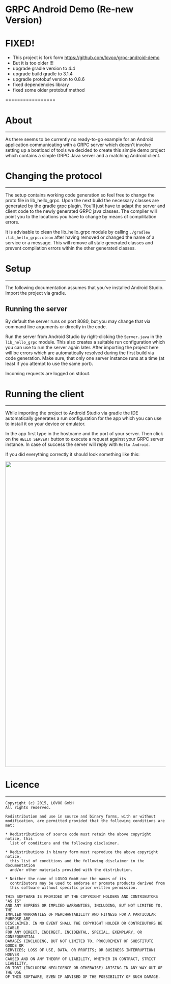 # GRPC Android Demo (Re-new Version)

# FIXED!

  - This project is fork form https://github.com/lovoo/grpc-android-demo
  - But it is too older !!!
  - upgrade gradle version to 4.4 
  - upgrade build gradle to 3.1.4
  - upgradle protobuf version to 0.8.6
  - fixed dependencies library 
  - fixed some older protobuf method

=================

# About
-----

As there seems to be currently no ready-to-go example for an Android application communicating with
a GRPC server which doesn't involve setting up a boatload of tools we decided to create this simple
demo project which contains a simple GRPC Java server and a matching Android client.

# Changing the protocol
---------------------

The setup contains working code generation so feel free to change the proto file in lib_hello_grpc.
Upon the next build the necessary classes are generated by the gradle grpc plugin. You'll just have
to adapt the server and client code to the newly generated GRPC java classes. The compiler will 
point you to the locations you have to change by means of compilitation errors.

It is advisable to clean the lib_hello_grpc module by calling `./gradlew :lib_hello_grpc:clean` after
having removed or changed the name of a service or a message. This will remove all stale generated
classes and prevent compilation errors within the other generated classes.

# Setup
-----

The following documentation assumes that you've installed Android Studio. Import the project via
gradle.

Running the server
------------------

By default the server runs on port 8080, but you may change that via command line arguments or
directly in the code.

Run the server from Android Studio by right-clicking the `Server.java` in the `lib_hello_grpc`
module. This also creates a suitable run configuration which you can use to run the server again
later. After importing the project here will be errors which are automatically resolved during the first
build via code generation. Make sure, that only one server instance runs at a time (at least if you
attempt to use the same port).

Incoming requests are logged on stdout.

# Running the client
------------------

While importing the project to Android Studio via gradle the IDE automatically generates a run
configuration for the app which you can use to install it on your device or emulator.

In the app first type in the hostname and the port of your server. Then click on the `HELLO SERVER!`
button to execute a request against your GRPC server instance. In case of success the server will
reply with `Hello Android`.

If you did everything correctly it should look something like this:

<img src="https://raw.githubusercontent.com/Lovoo/grpc-android-demo/master/grpc-android-anim.gif" width="540" height="960" />

# Licence
-------

    Copyright (c) 2015, LOVOO GmbH
    All rights reserved.

    Redistribution and use in source and binary forms, with or without
    modification, are permitted provided that the following conditions are met:

    * Redistributions of source code must retain the above copyright notice, this
      list of conditions and the following disclaimer.

    * Redistributions in binary form must reproduce the above copyright notice,
      this list of conditions and the following disclaimer in the documentation
      and/or other materials provided with the distribution.

    * Neither the name of LOVOO GmbH nor the names of its
      contributors may be used to endorse or promote products derived from
      this software without specific prior written permission.

    THIS SOFTWARE IS PROVIDED BY THE COPYRIGHT HOLDERS AND CONTRIBUTORS "AS IS"
    AND ANY EXPRESS OR IMPLIED WARRANTIES, INCLUDING, BUT NOT LIMITED TO, THE
    IMPLIED WARRANTIES OF MERCHANTABILITY AND FITNESS FOR A PARTICULAR PURPOSE ARE
    DISCLAIMED. IN NO EVENT SHALL THE COPYRIGHT HOLDER OR CONTRIBUTORS BE LIABLE
    FOR ANY DIRECT, INDIRECT, INCIDENTAL, SPECIAL, EXEMPLARY, OR CONSEQUENTIAL
    DAMAGES (INCLUDING, BUT NOT LIMITED TO, PROCUREMENT OF SUBSTITUTE GOODS OR
    SERVICES; LOSS OF USE, DATA, OR PROFITS; OR BUSINESS INTERRUPTION) HOEVER
    CAUSED AND ON ANY THEORY OF LIABILITY, WHETHER IN CONTRACT, STRICT LIABILITY,
    OR TORT (INCLUDING NEGLIGENCE OR OTHERWISE) ARISING IN ANY WAY OUT OF THE USE
    OF THIS SOFTWARE, EVEN IF ADVISED OF THE POSSIBILITY OF SUCH DAMAGE.
